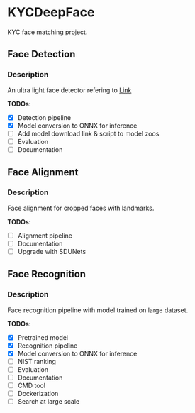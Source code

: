 # KYCDeepFace
KYC face matching project.
## Face Detection
### Description
An ultra light face detector refering to [Link](https://github.com/Linzaer/Ultra-Light-Fast-Generic-Face-Detector-1MB)

**TODOs:**
- [X] Detection pipeline
- [X] Model conversion to ONNX for inference
- [ ] Add model download link & script to model zoos
- [ ] Evaluation
- [ ] Documentation
## Face Alignment
### Description
Face alignment for cropped faces with landmarks.

**TODOs:**
- [ ] Alignment pipeline
- [ ] Documentation
- [ ] Upgrade with SDUNets
## Face Recognition
### Description
Face recognition pipeline with model trained on large dataset.

**TODOs:**
- [X] Pretrained model
- [X] Recognition pipeline
- [X] Model conversion to ONNX for inference
- [ ] NIST ranking
- [ ] Evaluation
- [ ] Documentation
- [ ] CMD tool
- [ ] Dockerization
- [ ] Search at large scale
